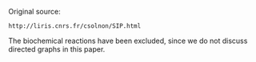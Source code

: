 Original source:

    http://liris.cnrs.fr/csolnon/SIP.html

The biochemical reactions have been excluded, since we do not discuss directed
graphs in this paper.
